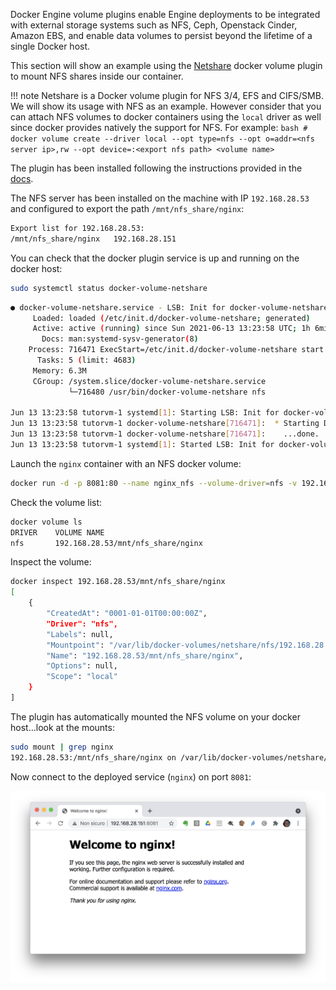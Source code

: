 Docker Engine volume plugins enable Engine deployments to be integrated with external storage systems such as NFS, Ceph, Openstack Cinder, Amazon EBS, and enable data volumes to persist beyond the lifetime of a single Docker host.

This section will show an example using the [Netshare](http://netshare.containx.io/) docker volume plugin to mount NFS shares inside our container.

!!! note
    Netshare is a Docker volume plugin for NFS 3/4, EFS and CIFS/SMB.
    We will show its usage with NFS as an example. However consider that you can attach NFS volumes to docker containers using the `local` driver as well since docker provides natively the support for NFS. For example:
    ```bash
    # docker volume create --driver local --opt type=nfs --opt o=addr=<nfs server ip>,rw --opt device=:<export nfs path> <volume name>
    ``` 

The plugin has been installed following the instructions provided in the [docs](http://netshare.containx.io/docs/getting-started).

The NFS server has been installed on the machine with IP `192.168.28.53` and configured to export the path `/mnt/nfs_share/nginx`:

```bash
Export list for 192.168.28.53:
/mnt/nfs_share/nginx   192.168.28.151
```

You can check that the docker plugin service is up and running on the docker host:

```bash
sudo systemctl status docker-volume-netshare
```

```bash
● docker-volume-netshare.service - LSB: Init for docker-volume-netshare
     Loaded: loaded (/etc/init.d/docker-volume-netshare; generated)
     Active: active (running) since Sun 2021-06-13 13:23:58 UTC; 1h 6min ago
       Docs: man:systemd-sysv-generator(8)
    Process: 716471 ExecStart=/etc/init.d/docker-volume-netshare start (code=exited, status=0/SUCCESS)
      Tasks: 5 (limit: 4683)
     Memory: 6.3M
     CGroup: /system.slice/docker-volume-netshare.service
             └─716480 /usr/bin/docker-volume-netshare nfs

Jun 13 13:23:58 tutorvm-1 systemd[1]: Starting LSB: Init for docker-volume-netshare...
Jun 13 13:23:58 tutorvm-1 docker-volume-netshare[716471]:  * Starting Docker-Volume-Netshare: docker-volume-netshare
Jun 13 13:23:58 tutorvm-1 docker-volume-netshare[716471]:    ...done.
Jun 13 13:23:58 tutorvm-1 systemd[1]: Started LSB: Init for docker-volume-netshare.
```

Launch the `nginx` container with an NFS docker volume:

```bash
docker run -d -p 8081:80 --name nginx_nfs --volume-driver=nfs -v 192.168.28.53/mnt/nfs_share/nginx:/usr/share/nginx/html nginx
```

Check the volume list:

```bash
docker volume ls
DRIVER    VOLUME NAME
nfs       192.168.28.53/mnt/nfs_share/nginx
```

Inspect the volume:

```bash
docker inspect 192.168.28.53/mnt/nfs_share/nginx
[
    {
        "CreatedAt": "0001-01-01T00:00:00Z",
        "Driver": "nfs",
        "Labels": null,
        "Mountpoint": "/var/lib/docker-volumes/netshare/nfs/192.168.28.53/mnt/nfs_share/nginx",
        "Name": "192.168.28.53/mnt/nfs_share/nginx",
        "Options": null,
        "Scope": "local"
    }
]
```

The plugin has automatically mounted the NFS volume on your docker host...look at the mounts:

```bash
sudo mount | grep nginx
192.168.28.53:/mnt/nfs_share/nginx on /var/lib/docker-volumes/netshare/nfs/192.168.28.53/mnt/nfs_share/nginx type nfs4 (rw,relatime,vers=4.2,rsize=524288,wsize=524288,namlen=255,hard,proto=tcp,timeo=600,retrans=2,sec=sys,clientaddr=192.168.28.151,local_lock=none,addr=192.168.28.53)
```

Now connect to the deployed service (`nginx`) on port `8081`:

![](images/nginx_volume_4.png)
